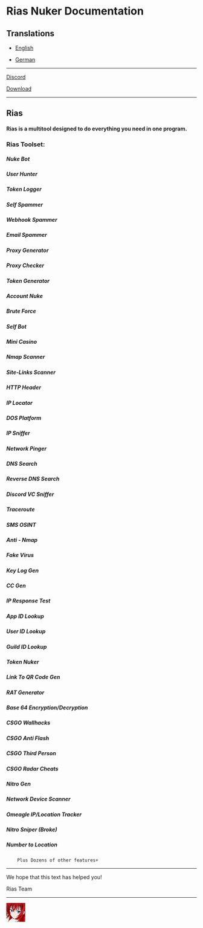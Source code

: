 # Rias Nuker Documentation

## Translations

- [English](https://github.com/Rias-Nuker/Rias-Nuker)
<!-- - [Afrikaans](/translations/af/README.md) -->
<!-- - [العربية](/translations/ar/README.md) -->
<!-- - [Català](/translations/ca/README.md) -->
<!-- - [Čeština](/translations/cs/README.md) -->
<!-- - [Danske](/translations/da/README.md) -->
- [German](/translations/de/README.MD) 
<!-- - [ελληνικά](/translations/el/README.md) -->
<!-- - [Español](/translations/es-ES/README.md) -->
<!-- - [Suomi](/translations/fi/README.md) -->
<!-- - [Français](/translations/fr/README.md) -->
<!-- - [עִברִית](/translations/he/README.md) -->
<!-- - [Magyar](/translations/hu/README.md) -->
<!-- - [Italiano](/translations/it/README.md) -->
<!-- - [日本語](/translations/ja/README.md) -->
<!-- - [한국어](/translations/ko/README.md) -->
<!-- - [Norsk](/translations/no/README.md) -->
<!-- - [Nederlands](/translations/nl/README.md) -->
<!-- - [Português](/translations/pl/README.md) -->
<!-- - [Português (Brasil)](/translations/pt-BR/README.md) -->
<!-- - [Portugisisk](/translations/pt-PT/README.md) -->
<!-- - [Română](/translations/ro/README.md) -->
<!-- - [Pусский](/translations/ru/README.md)
<!-- - [Српски језик (Ћирилица)](/translations/sr/README.md) -->
<!-- - [Svenska](/translations/sv-SE/README.md) -->
<!-- - [Türk](/translations/tr/README.md) -->
<!-- - [Український](/translations/uk/README.md) -->
<!-- - [Tiếng Việt](/translations/vi/README.md) -->
<!-- - [中文](/translations/zh-CN/README.md) -->
<!-- - [繁體中文](/translations/zh-TW/README.md) -->

<!--**[Request another translation](mailto:zitatshuffle@gmail.com)**-->

---

[Discord](https://discord.gg/TxN3RY79Sd)

[Download](https://github.com/Rias-Nuker/Rias-Nuker/releases)


---

## Rias

#### Rias is a multitool designed to do everything you need in one program.

### Rias Toolset: 
##### Nuke Bot
##### User Hunter
##### Token Logger
##### Self Spammer
##### Webhook Spammer
##### Email Spammer
##### Proxy Generator
##### Proxy Checker
##### Token Generator
##### Account Nuke 
##### Brute Force
##### Self Bot
##### Mini Casino
##### Nmap Scanner 
##### Site-Links Scanner 
##### HTTP Header 
##### IP Locator 
##### DOS Platform 
##### IP Sniffer 
##### Network Pinger
##### DNS Search 
##### Reverse DNS Search 
##### Discord VC Sniffer 
##### Traceroute 
##### SMS OSINT 
##### Anti - Nmap 
##### Fake Virus 
##### Key Log Gen 
##### CC Gen 
##### IP Response Test
##### App ID Lookup 
##### User ID Lookup 
##### Guild ID Lookup 
##### Token Nuker
##### Link To QR Code Gen
##### RAT Generator
##### Base 64 Encryption/Decryption
##### CSGO Wallhacks
##### CSGO Anti Flash
##### CSGO Third Person
##### CSGO Radar Cheats
##### Nitro Gen
##### Network Device Scanner
##### Omeagle IP/Location Tracker
##### Nitro Sniper (Broke)
##### Number to Location 
#####
        Plus Dozens of other features+ 
---

We hope that this text has helped you!

Rias Team

---

[![cc-by-4.0](Rias_Logo.png)](https://discord.gg/TxN3RY79Sd)
